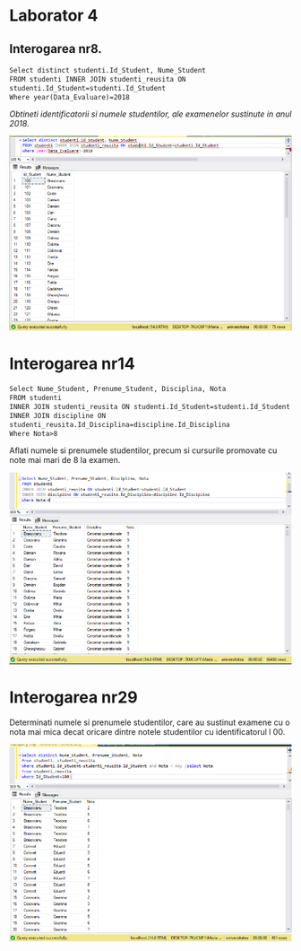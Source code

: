 # Laborator 4


## Interogarea nr8.
```
Select distinct studenti.Id_Student, Nume_Student
FROM studenti INNER JOIN studenti_reusita ON studenti.Id_Student=studenti.Id_Student
Where year(Data_Evaluare)=2018
```

_*Obtineti identificatorii si numele studentilor, ale examenelor sustinute in anul 2018.*_

<img src="8.PNG"/>



# Interogarea nr14
    Select Nume_Student, Prenume_Student, Disciplina, Nota
    FROM studenti 
    INNER JOIN studenti_reusita ON studenti.Id_Student=studenti.Id_Student
    INNER JOIN discipline ON studenti_reusita.Id_Disciplina=discipline.Id_Disciplina
    Where Nota>8

Aflati numele si prenumele studentilor, precum si cursurile promovate cu note mai mari de 8 la
examen. 

<img src="14.PNG"/>



# Interogarea nr29

Determinati numele si prenumele studentilor, care au sustinut examene cu o nota mai mica decat
oricare dintre notele studentilor cu identificatorul l 00.

<img src="29.PNG"/>



